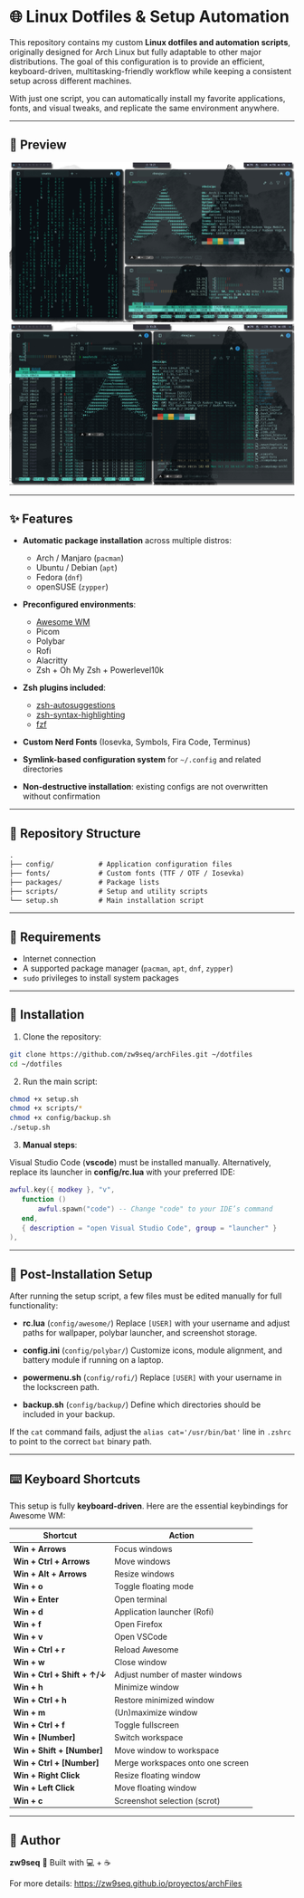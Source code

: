 # 🌐 Linux Dotfiles & Setup Automation

This repository contains my custom **Linux dotfiles and automation scripts**, originally designed for Arch Linux but fully adaptable to other major distributions.
The goal of this configuration is to provide an efficient, keyboard-driven, multitasking-friendly workflow while keeping a consistent setup across different machines.

With just one script, you can automatically install my favorite applications, fonts, and visual tweaks, and replicate the same environment anywhere.

---

## 📸 Preview

![screenshot1](https://github.com/zw9seq/zw9seq/blob/6fd141f208d700630e9fbdbb715bc6e066212250/misc/Aug20%3A%3A102140.png)
![screenshot2](https://github.com/zw9seq/zw9seq/blob/6fd141f208d700630e9fbdbb715bc6e066212250/misc/Aug20%3A%3A102521.png)

---

## ✨ Features

* **Automatic package installation** across multiple distros:

  * Arch / Manjaro (`pacman`)
  * Ubuntu / Debian (`apt`)
  * Fedora (`dnf`)
  * openSUSE (`zypper`)
* **Preconfigured environments**:

  * [Awesome WM](https://awesomewm.org/)
  * Picom
  * Polybar
  * Rofi
  * Alacritty
  * Zsh + Oh My Zsh + Powerlevel10k
* **Zsh plugins included**:

  * [zsh-autosuggestions](https://github.com/zsh-users/zsh-autosuggestions)
  * [zsh-syntax-highlighting](https://github.com/zsh-users/zsh-syntax-highlighting)
  * [fzf](https://github.com/junegunn/fzf)
* **Custom Nerd Fonts** (Iosevka, Symbols, Fira Code, Terminus)
* **Symlink-based configuration system** for `~/.config` and related directories
* **Non-destructive installation**: existing configs are not overwritten without confirmation

---

## 📂 Repository Structure

```text
.
├── config/           # Application configuration files
├── fonts/            # Custom fonts (TTF / OTF / Iosevka)
├── packages/         # Package lists
├── scripts/          # Setup and utility scripts
└── setup.sh          # Main installation script
```

---

## 📌 Requirements

* Internet connection
* A supported package manager (`pacman`, `apt`, `dnf`, `zypper`)
* `sudo` privileges to install system packages

---

## 🚀 Installation

1. Clone the repository:

```bash
git clone https://github.com/zw9seq/archFiles.git ~/dotfiles
cd ~/dotfiles
```

2. Run the main script:

```bash
chmod +x setup.sh
chmod +x scripts/*
chmod +x config/backup.sh
./setup.sh 
```

3. **Manual steps**:

Visual Studio Code (**vscode**) must be installed manually. Alternatively, replace its launcher in **config/rc.lua** with your preferred IDE:

```lua
awful.key({ modkey }, "v",
   function ()
       awful.spawn("code") -- Change "code" to your IDE’s command
   end,
   { description = "open Visual Studio Code", group = "launcher" }
),
```

---

## 🔧 Post-Installation Setup

After running the setup script, a few files must be edited manually for full functionality:

* **rc.lua** (`config/awesome/`)
  Replace `[USER]` with your username and adjust paths for wallpaper, polybar launcher, and screenshot storage.

* **config.ini** (`config/polybar/`)
  Customize icons, module alignment, and battery module if running on a laptop.

* **powermenu.sh** (`config/rofi/`)
  Replace `[USER]` with your username in the lockscreen path.

* **backup.sh** (`config/backup/`)
  Define which directories should be included in your backup.

If the `cat` command fails, adjust the `alias cat='/usr/bin/bat'` line in `.zshrc` to point to the correct `bat` binary path.

---

## ⌨️ Keyboard Shortcuts

This setup is fully **keyboard-driven**. Here are the essential keybindings for Awesome WM:

| Shortcut                     | Action                           |
| ---------------------------- | -------------------------------- |
| **Win + Arrows**             | Focus windows                    |
| **Win + Ctrl + Arrows**      | Move windows                     |
| **Win + Alt + Arrows**       | Resize windows                   |
| **Win + o**                  | Toggle floating mode             |
| **Win + Enter**              | Open terminal                    |
| **Win + d**                  | Application launcher (Rofi)      |
| **Win + f**                  | Open Firefox                     |
| **Win + v**                  | Open VSCode                      |
| **Win + Ctrl + r**           | Reload Awesome                   |
| **Win + w**                  | Close window                     |
| **Win + Ctrl + Shift + ↑/↓** | Adjust number of master windows  |
| **Win + h**                  | Minimize window                  |
| **Win + Ctrl + h**           | Restore minimized window         |
| **Win + m**                  | (Un)maximize window              |
| **Win + Ctrl + f**           | Toggle fullscreen                |
| **Win + \[Number]**          | Switch workspace                 |
| **Win + Shift + \[Number]**  | Move window to workspace         |
| **Win + Ctrl + \[Number]**   | Merge workspaces onto one screen |
| **Win + Right Click**        | Resize floating window           |
| **Win + Left Click**         | Move floating window             |
| **Win + c**                  | Screenshot selection (scrot)     |

---

## 👤 Author

**zw9seq**
📅 Built with 💻 + ☕

For more details: https://zw9seq.github.io/proyectos/archFiles